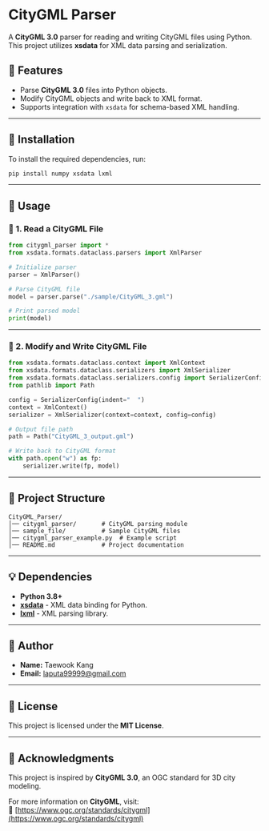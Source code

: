# CityGML Parser

A **CityGML 3.0** parser for reading and writing CityGML files using Python.  
This project utilizes **xsdata** for XML data parsing and serialization.

## **🚀 Features**
- Parse **CityGML 3.0** files into Python objects.
- Modify CityGML objects and write back to XML format.
- Supports integration with `xsdata` for schema-based XML handling.

---

## **📂 Installation**
To install the required dependencies, run:

```bash
pip install numpy xsdata lxml
```

---

## **📄 Usage**
### **📍 1. Read a CityGML File**
```python
from citygml_parser import *
from xsdata.formats.dataclass.parsers import XmlParser

# Initialize parser
parser = XmlParser()

# Parse CityGML file
model = parser.parse("./sample/CityGML_3.gml")

# Print parsed model
print(model)
```

---

### **📍 2. Modify and Write CityGML File**
```python
from xsdata.formats.dataclass.context import XmlContext
from xsdata.formats.dataclass.serializers import XmlSerializer
from xsdata.formats.dataclass.serializers.config import SerializerConfig
from pathlib import Path

config = SerializerConfig(indent="  ")
context = XmlContext()
serializer = XmlSerializer(context=context, config=config)

# Output file path
path = Path("CityGML_3_output.gml")

# Write back to CityGML format
with path.open("w") as fp:
    serializer.write(fp, model)
```

---

## **📂 Project Structure**
```
CityGML_Parser/
│── citygml_parser/       # CityGML parsing module
│── sample_file/          # Sample CityGML files
│── citygml_parser_example.py  # Example script
│── README.md             # Project documentation
```

---

## **💡 Dependencies**
- **Python 3.8+**
- [**xsdata**](https://xsdata.readthedocs.io/en/latest/) - XML data binding for Python.
- [**lxml**](https://lxml.de/) - XML parsing library.

---

## **👤 Author**
- **Name:** Taewook Kang  
- **Email:** [laputa99999@gmail.com](mailto:laputa99999@gmail.com)

---

## **📜 License**
This project is licensed under the **MIT License**.

---

## **🙌 Acknowledgments**
This project is inspired by **CityGML 3.0**, an OGC standard for 3D city modeling.

For more information on **CityGML**, visit:  
🔗 [https://www.ogc.org/standards/citygml](https://www.ogc.org/standards/citygml)

